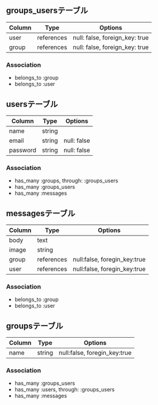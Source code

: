 ## groups_usersテーブル

|Column|Type|Options|
|------|----|-------|
|user|references|null: false, foreign_key: true|
|group|references|null: false, foreign_key: true|

### Association
- belongs_to :group
- belongs_to :user

## usersテーブル

|Column|Type|Options|
|------|----|-------|
|name|string||
|email|string|null: false|
|password|string|null: false|

### Association
- has_many :groups, through: :groups_users
- has_many :groups_users
- has_many :messages

## messagesテーブル

|Column|Type|Options|
|------|----|-------|
|body|text||
|image|string||
|group|references|null:false, foregin_key:true|
|user|references|null:false, foregin_key:true|

### Association
- belongs_to :group
- belongs_to :user

## groupsテーブル

|Column|Type|Options|
|------|----|-------|
|name|string|null:false, foregin_key:true|

### Association
- has_many :groups_users
- has_many :users, through: :groups_users
- has_many :messages


